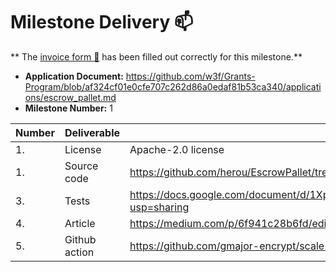 # Milestone Delivery :mailbox:

**
The [invoice form :pencil:](https://docs.google.com/forms/d/e/1FAIpQLSfmNYaoCgrxyhzgoKQ0ynQvnNRoTmgApz9NrMp-hd8mhIiO0A/viewform)
has been filled out correctly for this milestone.**

* **Application Document:** https://github.com/w3f/Grants-Program/blob/af324cf01e0cfe707c262d86a0edaf81b53ca340/applications/escrow_pallet.md
* **Milestone Number:** 1

| Number | Deliverable   | Link                                                                                 							         | Notes |
|--------|---------------|------------------------------------------------------------------------------------------------------|-------|
| 1.     | License       | Apache-2.0 license                                                                  							          |Apache |
| 1.     | Source code   | https://github.com/herou/EscrowPallet/tree/eljo-prifti/escrow                       							          |       |
| 3.     | Tests         | https://docs.google.com/document/d/1XpxfrG6Qd9AHJ7OUVv3L3D6ZcEyizGh68w7yZxN3p_A/edit?usp=sharing     |       |
| 4.     | Article       | https://medium.com/p/6f941c28b6fd/edit                                                               |        |
| 5.     | Github action | https://github.com/gmajor-encrypt/scale-codec-comparator/tree/main/.github/workflows 							         |       |
